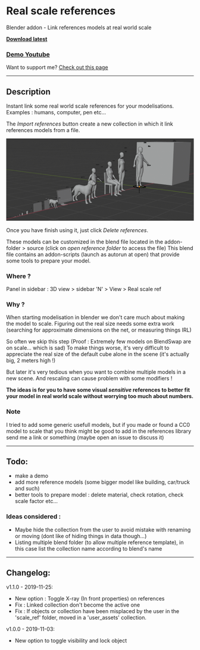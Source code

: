 # Real scale references
Blender addon - Link references models at real world scale

**[Download latest](https://github.com/Pullusb/real_scale_references/archive/master.zip)**

### [Demo Youtube](https://youtu.be/-73m53QNolA)

Want to support me? [Check out this page](http://www.samuelbernou.fr/donate)

---  

## Description

Instant link some real world scale references for your modelisations.
Examples : humans, computer, pen etc...

The _Import references_ button create a new collection in which it link references models from a file.

![scale_ref_example](https://github.com/Pullusb/images_repo/raw/master/RSR_models_increasing.png)

Once you have finish using it, just click _Delete references_.

These models can be customized in the blend file located in the addon-folder > source (click on _open reference folder_ to access the file)
This blend file contains an addon-scripts (launch as autorun at open) that provide some tools to prepare your model.


### Where ?
Panel in sidebar : 3D view > sidebar 'N' > View > Real scale ref

### Why ?

When starting modelisation in blender we don't care much about making the model to scale.
Figuring out the real size needs some extra work (searching for approximate dimensions on the net, or measuring things IRL)

So often we skip this step (Proof : Extremely few models on BlendSwap are on scale... which is sad)
To make things worse, it's very difficult to appreciate the real size of the default cube alone in the scene (it's actually big, 2 meters high !)

But later it's very tedious when you want to combine multiple models in a new scene.
And rescaling can cause problem with some modifiers !

**The ideas is for you to have some visual _sensitive_ references to better fit your model in real world scale without worrying too much about numbers.**



### Note

I tried to add some generic usefull models, but if you made or found a CC0 model to scale that you think might be good to add in the references library send me a link or something (maybe open an issue to discuss it)

---


## Todo:
- make a demo
- add more reference models (some bigger model like building, car/truck and such)
- better tools to prepare model : delete material, check rotation, check scale factor etc...

### Ideas considered :
- Maybe hide the collection from the user to avoid mistake with renaming or moving (dont like of hiding things in data though...)
- Listing multiple blend folder (to allow multiple reference template), in this case list the collection name according to blend's name


---

## Changelog:
  v1.1.0 - 2019-11-25:
  - New option : Toggle X-ray (In front properties) on references
  - Fix : Linked collection don't become the active one
  - Fix : If objects or collection have been misplaced by the user in the 'scale_ref' folder, moved in a 'user_assets' collection.

  v1.0.0 - 2019-11-03:
  - New option to toggle visibility and lock object
